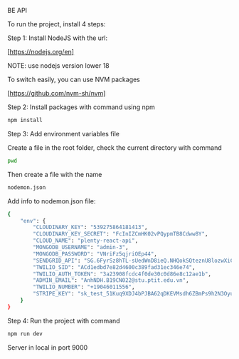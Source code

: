 BE API

To run the project, install 4 steps:

Step 1: Install NodeJS with the url:

[https://nodejs.org/en]

NOTE: use nodejs version lower 18

To switch easily, you can use NVM packages

[https://github.com/nvm-sh/nvm]

Step 2: Install packages with command using npm

```bash
npm install
```

Step 3: Add environment variables file

Create a file in the root folder, check the current directory with command

```bash
pwd
```

Then create a file with the name

```bash
nodemon.json
```

Add info to nodemon.json file:

```bash
{
    "env": {
        "CLOUDINARY_KEY": "539275864181413",
        "CLOUDINARY_KEY_SECRET": "FcInIZCmHK02vPQypmTB8Cdww8Y",
        "CLOUD_NAME": "plenty-react-api",
        "MONGODB_USERNAME": "admin-3",
        "MONGODB_PASSWORD": "VNriFz5qjriOEp44",
        "SENDGRID_API": "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",
        "TWILIO_SID": "ACd1edbd7e82d4600c389fad31ec346e74",
        "TWILIO_AUTH_TOKEN": "3a23908fcdc4f0de30c0d86e8c12ae1b",
        "ADMIN_EMAIL": "AnhNDH.B19CN022@stu.ptit.edu.vn",
        "TWILIO_NUMBER": "+19046011556",
        "STRIPE_KEY": "sk_test_51Kuq9XDJ4bPJBA62qDKEVMsdh6ZBmPs9h2N3OyuD1Pg0yJ1D3XZVLrGagSBmI7XnVTXqIvhSerV2Xi3AxqnaDZP200mKdADXnW"
    }
}
```

Step 4: Run the project with command

```bash
npm run dev
```

Server in local in port 9000